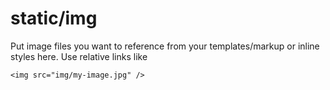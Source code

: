# static/img

Put image files you want to reference from your templates/markup or inline styles here. Use relative links like

```
<img src="img/my-image.jpg" />
```
